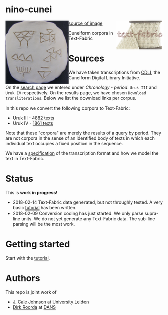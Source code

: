 nino-cunei
==========

<img src="programs/images/quad.png" align="left" width="40%"/>
<img src="programs/images/tf.png" align="right" width="30%"/>

[source of image](https://814eportfolios11.wikispaces.com/Kim814)

Cuneiform corpora in Text-Fabric

Sources
=======

We have taken transcriptions from [CDLI](https://cdli.ucla.edu), the Cuneiform
Digital Library Initiative.

On the [search page](https://cdli.ucla.edu/search/search.php) we entered under
*Chronology - period*: `Uruk III` and `Uruk IV` respectively. On the results
page, we have chosen `Download transliterations`. Below we list the download
links per corpus.

In this repo we convert the following corpora to Text-Fabric:

*   Uruk III -
    [4882 texts](https://cdli.ucla.edu/search/search_results.php?SearchMode=Text&requestFrom=Search&PrimaryPublication=&Author=&PublicationDate=&SecondaryPublication=&Collection=&AccessionNumber=&MuseumNumber=&Provenience=&ExcavationNumber=&Period=uruk+iii&DatesReferenced=&ObjectType=&ObjectRemarks=&Material=&TextSearch=&TranslationSearch=&CommentSearch=&StructureSearch=&Language=&Genre=&SubGenre=&CompositeNumber=&SealID=&ObjectID=&ATFSource=&CatalogueSource=&TranslationSource=)
*   Uruk IV -
    [1861 texts](https://cdli.ucla.edu/search/search_results.php?SearchMode=Text&requestFrom=Search&PrimaryPublication=&Author=&PublicationDate=&SecondaryPublication=&Collection=&AccessionNumber=&MuseumNumber=&Provenience=&ExcavationNumber=&Period=uruk+iv&DatesReferenced=&ObjectType=&ObjectRemarks=&Material=&TextSearch=&TranslationSearch=&CommentSearch=&StructureSearch=&Language=&Genre=&SubGenre=&CompositeNumber=&SealID=&ObjectID=&ATFSource=&CatalogueSource=&TranslationSource=)

Note that these "corpora" are merely the results of a query by period. They are
not corpora in the sense of an identified body of texts in which each individual
text occupies a fixed position in the sequence.

We have a [specification](docs/transcription.md) of the transcription format and
how we model the text in Text-Fabric.

Status
======

This is **work in progress!**

*   2018-02-14 Text-Fabric data generated, but not throughly tested. A very basic
    [tutorial](tutorial/start.ipynb)
    has been written.
*   2018-02-09 Conversion coding has just started. We only parse supra-line units.
    We do not yet generate any Text-Fabric data. The sub-line parsing will be the
    most work.

Getting started
==============

Start with the
[tutorial](tutorial/start.ipynb).

Authors
=======

This repo is joint work of

*   [J. Cale Johnson](https://www.universiteitleiden.nl/en/staffmembers/cale-johnson#tab-1)
    at
    [University Leiden](https://www.universiteitleiden.nl/en/humanities/institute-for-area-studies/assyriology)
*   [Dirk Roorda](https://www.linkedin.com/in/dirkroorda/) at
    [DANS](https://www.dans.knaw.nl)
